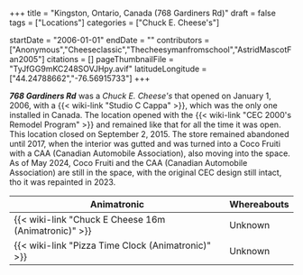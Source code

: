 +++
title = "Kingston, Ontario, Canada (768 Gardiners Rd)"
draft = false
tags = ["Locations"]
categories = ["Chuck E. Cheese's"]


startDate = "2006-01-01"
endDate = ""
contributors = ["Anonymous","Cheeseclassic","Thecheesymanfromschool","AstridMascotFan2005"]
citations = []
pageThumbnailFile = "TyJfGG9mKC248SOVJHpy.avif"
latitudeLongitude = ["44.24788662","-76.56915733"]
+++

***768 Gardiners Rd*** was a *Chuck E. Cheese's* that opened on January 1, 2006, with a {{< wiki-link "Studio C Cappa" >}}, which was the only one installed in Canada. The location opened with the {{< wiki-link "CEC 2000's Remodel Program" >}} and remained like that for all the time it was open. This location closed on September 2, 2015. The store remained abandoned until 2017, when the interior was gutted and was turned into a Coco Fruiti with a CAA (Canadian Automobile Association), also moving into the space. As of May 2024, Coco Fruiti and the CAA (Canadian Automobile Association) are still in the space, with the original CEC design still intact, tho it was repainted in 2023.

| Animatronic                                                | Whereabouts |
|------------------------------------------------------------|-------------|
| {{< wiki-link "Chuck E Cheese 16m (Animatronic)" >}} | Unknown     |
| {{< wiki-link "Pizza Time Clock (Animatronic)" >}}   | Unknown     |